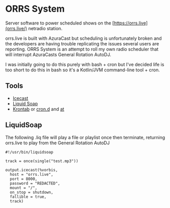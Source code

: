 # ORRS System

Server software to power scheduled shows on the [https://orrs.live](orrs.live/) netradio station. 

orrs.live is built with AzuraCast but scheduling is unfortunately broken and the developers are having trouble replicating the issues several users are reporting. ORRS System is an attempt to roll my own radio scheduler that will interrupt AzuraCasts General Rotation AutoDJ. 

I was initially going to do this purely with bash + cron but I've decided life is too short to do this in bash so it's a Kotlin/JVM command-line tool + cron.

## Tools

* [Icecast](https://icecast.org/)
* [Liquid Soap](https://www.liquidsoap.info/) 
* [Krontab](https://insanusmokrassar.github.io/krontab/) or [cron.d](https://help.ubuntu.com/community/CronHowto) and [at](https://en.wikipedia.org/wiki/At_(command))

## LiquidSoap

The following .liq file will play a file or playlist once then terminate, returning orrs.live to play from the General Rotation AutoDJ

```
#!/usr/bin/liquidsoap

track = once(single("test.mp3"))

output.icecast(%vorbis,
  host = "orrs.live", 
  port = 8000,
  password = "REDACTED", 
  mount = "/",
  on_stop = shutdown,
  fallible = true,
  track)
```
